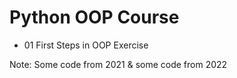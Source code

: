 # Python OOP Course
- 01 First Steps in OOP Exercise

Note: Some code from 2021 & some code from 2022
